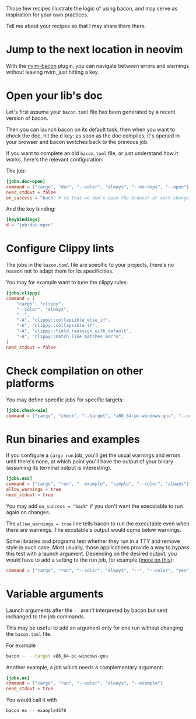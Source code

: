 
Those few recipes illustrate the logic of using bacon, and may serve as inspiration for your own practices.

Tell me about your recipes so that I may share them there.

# Jump to the next location in neovim

With the [nvim-bacon](https://github.com/Canop/nvim-bacon) plugin, you can navigate between errors and warnings without leaving nvim, just hitting a key.

# Open your lib's doc

Let's first assume your `bacon.toml` file has been generated by a recent version of bacon.

Then you can launch bacon on its default task, then when you want to check the doc, hit the <kbd>d</kbd> key: as soon as the doc compiles, it's opened in your browser and bacon switches back to the previous job.

If you want to complete an old `bacon.toml` file, or just understand how it works, here's the relevant configuration:

The job:

```TOML
[jobs.doc-open]
command = ["cargo", "doc", "--color", "always", "--no-deps", "--open"]
need_stdout = false
on_success = "back" # so that we don't open the browser at each change
```

And the key binding:

```TOML
[keybindings]
d = "job:doc-open"
```

# Configure Clippy lints

The jobs in the `bacon.toml` file are specific to your projects, there's no reason not to adapt them for its specificities.

You may for example want to tune the clippy rules:

```TOML
[jobs.clippy]
command = [
	"cargo", "clippy",
	"--color", "always",
	"--",
	"-A", "clippy::collapsible_else_if",
	"-A", "clippy::collapsible_if",
	"-A", "clippy::field_reassign_with_default",
	"-A", "clippy::match_like_matches_macro",
]
need_stdout = false
```

# Check compilation on other platforms

You may define specific jobs for specific targets:

```toml
[jobs.check-win]
command = ["cargo", "check", "--target", "x86_64-pc-windows-gnu", "--color", "always"]
```

# Run binaries and examples

If you configure a `cargo run` job, you'll get the usual warnings and errors until there's none, at which point you'll have the output of your binary (assuming its terminal output is interesting).

```toml
[jobs.exs]
command = ["cargo", "run", "--example", "simple", "--color", "always"]
allow_warnings = true
need_stdout = true
```

You may add `on_success = "back"` if you don't want the executable to run again on changes.

The `allow_warnings = true` line tells bacon to run the executable even when there are warnings. The excutable's output would come below warnings.

Some libraries and programs test whether they run in a TTY and remove style in such case.
Most usually, those applications provide a way to bypass this test with a launch argument.
Depending on the desired output, you would have to add a setting to the run job, for example
([more on this](https://github.com/Canop/bacon/issues/89#issuecomment-1257752297)):

```toml
command = ["cargo", "run", "--color", "always", "--", "--color", "yes"]
```


# Variable arguments

Launch arguments after the `--` aren't interpreted by bacon but sent inchanged to the job commands.

This may be useful to add an argument only for one run without changing the `bacon.toml` file.

For example

```bash
bacon -- --target x86_64-pc-windows-gnu
```

Another example, a job which needs a complementary argument:


```toml
[jobs.ex]
command = ["cargo", "run", "--color", "always", "--example"]
need_stdout = true
```

You would call it with

```bash
bacon ex -- example4578
```



